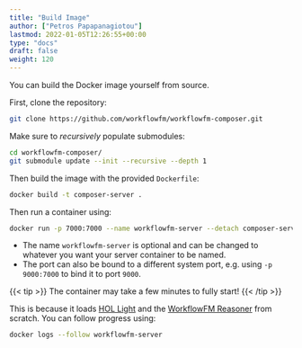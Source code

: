 ```yaml
---
title: "Build Image"
author: ["Petros Papapanagiotou"]
lastmod: 2022-01-05T12:26:55+00:00
type: "docs"
draft: false
weight: 120
---
```


You can build the Docker image yourself from source.

First, clone the repository:

```sh
git clone https://github.com/workflowfm/workflowfm-composer.git
```

Make sure to _recursively_ populate submodules:

```sh
cd workflowfm-composer/
git submodule update --init --recursive --depth 1
```

Then build the image with the provided `Dockerfile`:

```sh
docker build -t composer-server .
```

Then run a container using:

```sh
docker run -p 7000:7000 --name workflowfm-server --detach composer-server
```

-   The name `workflowfm-server` is optional and can be changed to whatever you want your server container to be named.
-   The port can also be bound to a different system port, e.g. using `-p 9000:7000` to bind it to port `9000`.

{{< tip >}}
The container may take a few minutes to fully start!
{{< /tip >}}

This is because it loads [HOL Light](https://github.com/workflowfm/hol-light) and the [WorkflowFM Reasoner](https://github.com/workflowfm/workflowfm-reasoner) from scratch. You can follow progress using:

```sh
docker logs --follow workflowfm-server
```